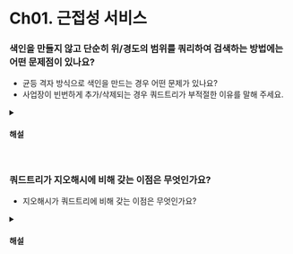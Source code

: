 # Ch01. 근접성 서비스

### 색인을 만들지 않고 단순히 위/경도의 범위를 쿼리하여 검색하는 방법에는 어떤 문제점이 있나요?

* 균등 격자 방식으로 색인을 만드는 경우 어떤 문제가 있나요?
* 사업장이 빈번하게 추가/삭제되는 경우 쿼드트리가 부적절한 이유를 말해 주세요.

<details>
<summary><h4>해설</h4></summary>

> 색인을 만들지 않고 단순히 위/경도의 범위를 쿼리하여 검색하는 방법에는 어떤 문제점이 있나요?
* 위도/경도별로 범위 내 모든 데이터를 가져와 교집합을 구해야 하는데, 이 과정이 비효율적입니다.

> 균등 격자 방식으로 색인을 만드는 경우 어떤 문제가 있나요?
* 범위를 균등하게 나눈다고 하여 사업장 정보가 골고루 분포되지 않기 때문에, 특정 격자에 너무 많은 사업장이 몰릴 수 있습니다.

> 사업장이 빈번하게 추가/삭제되는 경우 쿼드트리가 부적절한 이유를 말해 주세요.
* 트리 구조이기 때문에 삭제를 위해서는 루트 노드부터 리프 노드까지 탐색해야 하기에 비효율적입니다.
* 또한 사업장이 추가되는 경우 트리를 리밸런싱하는 오버헤드가 발생하고, 구현이 복잡해집니다.
</details>


<br>

### 쿼드트리가 지오해시에 비해 갖는 이점은 무엇인가요?

* 지오해시가 쿼드트리에 비해 갖는 이점은 무엇인가요?

<details>
<summary><h4>해설</h4></summary>

> 쿼드트리가 지오해시에 비해 갖는 이점은 무엇인가요?
* 격자별 인구밀도에 따라 격자 크기를 정할 수 있습니다.
* k번째로 가까운 사업장의 목록을 쉽게 구할 수 있습니다.

> 지오해시가 쿼드트리에 비해 갖는 이점은 무엇인가요?
* 구현이 쉽고, 사용이 쉽습니다
* 색인 갱신이 간편합니다.
</details>
